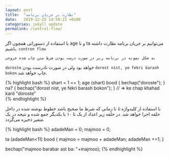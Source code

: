 ```yaml
---
layout: post
title:  "نظارت بر جریان برنامه"
date:   2019-12-25 14:50:22 +0100
categories: jekyll update
permalink: /control-flow/
---
```

با استفاده از دستوراتی همچون اگر
age
و تا
ta
می‌توانیم بر جریان برنامه نظارت داشته باشیم.
`contron flow`
  
    به شکل نمونه در برنامه زیر در صورت درست بودن شرط متن چاپ شده خروجی
 `doroste`
 خواهد بود ولی در صورت نادرست بودن
 `dorost nist, ye fekri barash bokon`
 چاپ خواهد شد.
 
{% highlight bash %}
shart = 1 == 1;
    age (shart) bood {
        bechap("doroste");
        } na? {
        bechap("dorost nist, ye fekri barash bokon");
    }
// => ke chap khahad kard "doroste"  
{% endhighlight %} 

با استفاده از کلیدواژه *تا* تا زمانی که شرط ما صحیح باشد خطوط نوشته شده در داخل حلقه اجرا خواهد شد. در حلقه زیر اعداد از یک تا ۱۰ با یکدیگر جمع شده و نتیجه در یک متغیر ذخیره می‌گردد.  
  
{% highlight bash %}
adadeMan = 0;
majmoo = 0;

ta (adadeMan<11) bood {
    majmoo = majmoo + adadeMan;
    adadeMan +=1;
}

bechap("majmoo barabar ast ba: "+majmoo);
{% endhighlight %} 